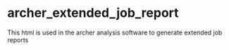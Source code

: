 # archer_extended_job_report
This html is used in the archer analysis software to generate extended job reports
